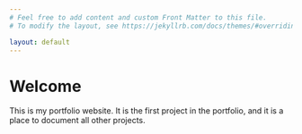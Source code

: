 ```yaml
---
# Feel free to add content and custom Front Matter to this file.
# To modify the layout, see https://jekyllrb.com/docs/themes/#overriding-theme-defaults

layout: default
---
```


# Welcome
This is my portfolio website. It is the first project in the portfolio, and it is a place to document all other projects.